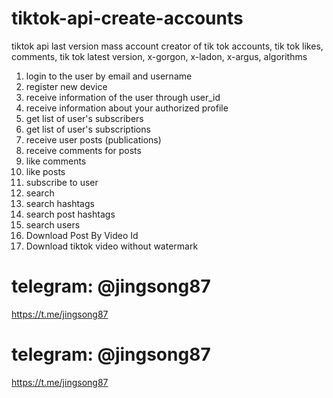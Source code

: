 # tiktok-api-create-accounts
 tiktok api last version mass account creator of tik tok accounts, tik tok likes, comments, tik tok latest version, x-gorgon, x-ladon, x-argus, algorithms


1. login to the user by email and username
2. register new device
3. receive information of the user through user_id
4. receive information about your authorized profile
5. get list of user's subscribers
6. get list of user's subscriptions
7. receive user posts (publications)
8. receive comments for posts
9. like comments
10. like posts
11. subscribe to user
12. search
13. search hashtags
14. search post hashtags
15. search users
16. Download Post By Video Id
17. Download tiktok video without watermark

# telegram: @jingsong87
https://t.me/jingsong87

# telegram: @jingsong87
https://t.me/jingsong87
